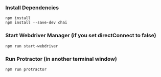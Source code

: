 ### Install Dependencies

```
npm install
npm install --save-dev chai
```

### Start Webdriver Manager (if you set directConnect to false) 

```
npm run start-webdriver
```


### Run Protractor (in another terminal window)

```
npm run protractor
```


